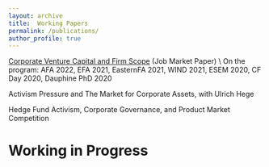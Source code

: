 ```yaml
---
layout: archive
title:  Working Papers
permalink: /publications/
author_profile: true
---
```



[Corporate Venture Capital and Firm Scope](http://tseyifeizhang.github.io/files/CVC_Paper_Yifei.pdf) (Job Market Paper) \\
On the program: AFA 2022, EFA 2021, EasternFA 2021, WIND 2021, ESEM 2020, CF Day 2020, Dauphine PhD 2020

Activism Pressure and The Market for Corporate Assets, with Ulrich Hege

Hedge Fund Activism, Corporate Governance, and Product Market Competition

Working in Progress
======
